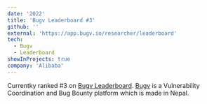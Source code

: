 ```yaml
---
date: '2022'
title: 'Bugv Leaderboard #3'
github: ''
external: 'https://app.bugv.io/researcher/leaderboard'
tech:
  - Bugv
  - Leaderboard
showInProjects: true
company: 'Alibaba'
---
```


Currentky ranked #3 on [Bugv Leaderboard](https://app.bugv.io/researcher/leaderboard). [Bugv](https://bugv.io/) is a Vulnerability Coordination and Bug Bounty platform which is made in Nepal.
